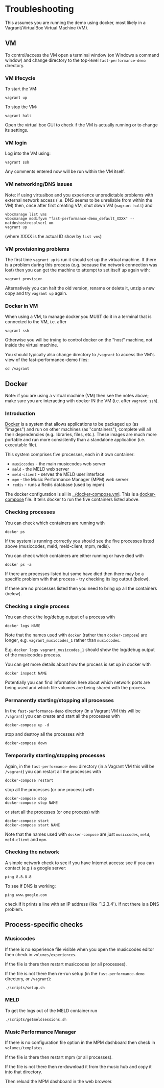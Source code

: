 # Troubleshooting

This assumes you are running the demo using docker, most likely in a Vagrant/VirtualBox Virtual Machine (VM).

## VM

To control/access the VM open a terminal window (on Windows a command window) and
change directory to the top-level `fast-performance-demo` directory.

### VM lifecycle

To start the VM:
```
vagrant up
```

To stop the VM:
```
vagrant halt
```

Open the virtual box GUI to check if the VM is actually running or to change its settings.

### VM login

Log into the VM using:
```
vagrant ssh
```

Any comments entered now will be run within the VM itself.

### VM networking/DNS issues

Note: if using virtualbox and you experience unpredictable problems with external
network access (i.e. DNS seems to be unreliable from within the VM) then, 
once after first creating VM, shut down VM (`vagrant halt`) and 
```
vboxmanage list vms
vboxmanage modifyvm "fast-performance-demo_default_XXXX" --natdnshostresolver1 on
vagrant up
```
(where XXXX is the actual ID show by `list vms`)

### VM provisioning problems

The first time `vagrant up` is run it should set up the virtual machine.
If there is a problem during this process (e.g. because the network connection
was lost) then you can get the machine to attempt to set itself up again with:
```
vagrant provision
```

Alternatively you can halt the old version, rename or delete it, unzip a new
copy and try `vagrant up` again.

### Docker in VM

When using a VM, to manage docker you MUST do it in a terminal that is 
connected to the VM, i.e. after
```
vagrant ssh
```
Otherwise you will be trying to control docker on the "host" machine, not inside
the virtual machine.

You should typically also change directory to `/vagrant` to access the
VM's view of the fast-performance-demo files:
```
cd /vagrant
```

## Docker

Note: if you are using a virtual machine (VM) then see the notes above; make sure
you are interacting with docker IN the VM (i.e. after `vagrant ssh`).

### Introduction

[Docker](https://docs.docker.com/) is a system that allows applications to be
packaged up (as "images") and run on other machines (as "containers"), complete
will all their dependencies (e.g. libraries, files, etc.). These images are much
more portable and run more consistently than a standalone application (i.e.
executable file).

This system comprises five processes, each in it own container:
- `musiccodes` - the main musiccodes web server
- `meld` - the MELD web server
- `meld-client` - serves the MELD user interface
- `mpm` - the Music Performance Manager (MPM) web server
- `redis` - runs a Redis database (used by mpm)

The docker configuration is all in [../docker-compose.yml](../docker-compose.yml).
This is a [docker-compose](https://docs.docker.com/compose/) file. It tells docker
to run the five containers listed above.

### Checking processes

You can check which containers are running with 
```
docker ps
```
If the system is running correctly you should see the five processes listed above
(musiccodes, meld, meld-client, mpm, redis).

You can check which containers are either running or have died with
```
docker ps -a
```

If there are processes listed but some have died then there may be a specific
problem with that process - try checking its log output (below).

If there are no processes listed then you need to bring up all the containers 
(below).

### Checking a single process

You can check the log/debug output of a process with
```
docker logs NAME
```
Note that the names used with `docker` (rather than `docker-compose`)
are longer, e.g. `vagrant_musiccodes_1` rather than `musiccodes`.

E.g. `docker logs vagrant_musiccodes_1` should show the log/debug output
of the musiccodes process.

You can get more details about how the process is set up in docker with
```
docker inspect NAME
```
Potentially you can find information here about which network ports are
being used and which file volumes are being shared with the process.

### Permanently starting/stopping all processes

In the `fast-performance-demo` directory (in a Vagrant VM this
will be `/vagrant`) you can create and start all the processes with
```
docker-compose up -d
```
stop and destroy all the processes with
```
docker-compose down
```

### Temporarily starting/stopping processes

Again, in the `fast-performance-demo` directory (in a Vagrant VM this
will be `/vagrant`) you can restart all the processes with
```
docker-compose restart
```

stop all the processes (or one process) with
```
docker-compose stop
docker-compose stop NAME
```
or start all the processes (or one process) with
```
docker-compose start
docker-compose start NAME
```
Note that the names used with `docker-compose` are just `musiccodes`, 
`meld`, `meld-client` and `mpm`.

### Checking the network

A simple network check to see if you have Internet access:
see if you can contact (e.g.) a google server:
```
ping 8.8.8.8
```

To see if DNS is working:
```
ping www.google.com
```
check if it prints a line with an IP address (like '1.2.3.4').
If not there is a DNS problem.

## Process-specific checks

### Musiccodes

If there is no experience file visible when you open the musiccodes
editor then check in `volumes/experiences`. 

If the file is there then restart musiccodes (or all processes).

If the file is not there then re-run setup (in the 
`fast-performance-demo` directory, or `/vagrant`):
```
./scripts/setup.sh
```

### MELD

To get the logs out of the MELD container run
```
./scripts/getmeldsessions.sh
```

### Music Performance Manager

If there is no configuration file option in the MPM dashboard
then check in `volumes/templates`.

If the file is there then restart mpm (or all processes).

If the file is not there then re-download it from the music hub
and copy it into that directory. 

Then reload the MPM dashboard in the web browser.
